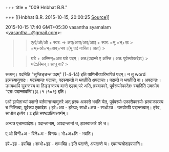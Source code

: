 +++
title = "009 Hnbhat B.R."

+++
[[Hnbhat B.R.	2015-10-15, 20:00:25 [Source](https://groups.google.com/g/samskrita/c/KYcT30ZWdlo)]]



2015-10-15 17:40 GMT+05:30 vasantha syamalam \<[vasantha...@gmail.com]()\>:  

> 
> > ए/ऐ/ओ/औ + स्वरः -> अय्/आय्/अव्/आव् + स्वरः =भू =भ्+ऊ > =भ्+ओ=भ्=अव्=भव।(भू पदं नास्ति। अतः) >
> 
> > घटे + अस्मिन्=अत्र घटे पदम्। अतः(पदान्ते ए अस्ति। अतः पूर्वरूपेकदेशः) > घटेऽस्मिन्। साधु वा? >
> 
> > 
> > 
> > 
> > 
> >   
> > 
> > 
> > 

  

सत्यम्। पदमिति "सुप्तिङ्ङन्तं पदम्" (1-4-14) इति पाणिनीयपरिभाषितं पदम्। न तु word इत्यस्यानुवादः। पदस्यान्तः पदान्तः, पदस्यान्तो न भवतीति अपदान्तः। पदान्ते न भवतीति वा। अपदान्तः। उभयथापि सुबन्तस्य वा तिङ्ङन्तस्य वान्ते एङाम् परे अति, ह्रस्वाकारे, पूर्वरूपमेकादेशः स्यादिति उक्तमेव "एङः पदान्तादति"((६।१।१०९) इति।

  

एओ इत्येताभ्यां पदान्ते वर्तमानाभ्यामुत्तरे अत् ह्रस्वः अकारो भवति चेत्, पूर्वपरयोः एकारौकारयोः ह्रस्वाकारस्य च मिलित्वा, पूर्वरूप एकादेशः। हरे+अव - हरेऽव; साधो+अत्र - साधोऽत्र। उभयोरपि पदान्तत्वात्। हरेव, साधोत्र इत्येव। ऽ इति स्पष्टप्रतिपत्त्यर्थम्।

  

  

अन्यत्र एचामवादेशः। पदान्तानाम्, अपदान्तानां च, ह्रवस्वाकारे परे च।

  

ए,ओ विनी+अ - विने+अ - विनयः। भो+अ+ति - भवति।

हरे+इह - हरयिह। शम्भो+इह - शम्भविह। इति पदान्ते, अपदान्ते च। एवमन्यत्रोदाहरणानि।

  

  

  

  

  

  

